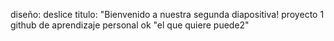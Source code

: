 diseño: deslice
titulo:  "Bienvenido a nuestra segunda diapositiva!
proyecto 1 github de aprendizaje personal
ok
"el que quiere puede2"
